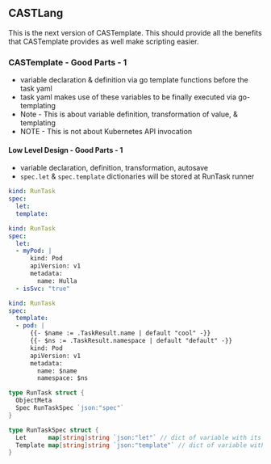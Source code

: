 ## CASTLang

This is the next version of CASTemplate. This should provide all the benefits that CASTemplate provides as well make scripting
easier.

### CASTemplate - Good Parts - 1
- variable declaration & definition via go template functions before the task yaml
- task yaml makes use of these variables to be finally executed via go-templating
- Note - This is about variable definition, transformation of value, & templating
- NOTE - This is not about Kubernetes API invocation

#### Low Level Design - Good Parts - 1
- variable declaration, definition, transformation, autosave
- `spec.let` & `spec.template` dictionaries will be stored at RunTask runner

```yaml
kind: RunTask
spec:
  let:
  template:
```

```yaml
kind: RunTask
spec:
  let:
  - myPod: |
      kind: Pod
      apiVersion: v1
      metadata:
        name: Hulla
  - isSvc: "true"
```

```yaml
kind: RunTask
spec:
  template:
  - pod: |
      {{- $name := .TaskResult.name | default "cool" -}}
      {{- $ns := .TaskResult.namespace | default "default" -}}
      kind: Pod
      apiVersion: v1
      metadata:
        name: $name
        namespace: $ns
```

```go
type RunTask struct {
  ObjectMeta
  Spec RunTaskSpec `json:"spec"`
}

type RunTaskSpec struct {
  Let      map[string]string `json:"let"` // dict of variable with its direct value
  Template map[string]string `json:"template"` // dict of variable with its templated value
}
```

